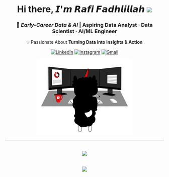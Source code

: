 <div align="center">

<h1> Hi there, 𝙄'𝙢 <b>𝙍𝙖𝙛𝙞 𝙁𝙖𝙙𝙝𝙡𝙞𝙡𝙡𝙖𝙝</b> <img src="https://user-images.githubusercontent.com/74038190/214644152-52f47eb3-5e31-4f47-8758-05c9468d5596.gif" width="50"></h1>

<h3>🚀 <i>Early-Career Data & AI</i> | Aspiring <b>Data Analyst · Data Scientist · AI/ML Engineer</b></h3>  
<p>💡 Passionate About <b>Turning Data into Insights & Action</b></p>

[![LinkedIn](https://img.shields.io/badge/LinkedIn-%230077B5.svg?style=for-the-badge&logo=linkedin&logoColor=white)](https://linkedin.com/in/rafi-fadhlillah) 
[![Instagram](https://img.shields.io/badge/Instagram-%23E4405F.svg?style=for-the-badge&logo=Instagram&logoColor=white)](https://instagram.com/rafadhlillahh13) 
[![Gmail](https://img.shields.io/badge/Email-D14836?style=for-the-badge&logo=gmail&logoColor=white)](mailto:rafifadhlillah5@gmail.com)  

<div align="center">
  <img src="371756374-0bf134e2-c0ba-488b-bbd4-9300f2f77871.gif" width="300" />
</div>

---

![](https://github-readme-stats.vercel.app/api?username=rafadhlillah13&theme=gotham&hide_border=false&include_all_commits=false&count_private=false)<br/>  
![](https://nirzak-streak-stats.vercel.app/?user=rafadhlillah13&theme=gotham&hide_border=false)<br/>  
---

</div>
